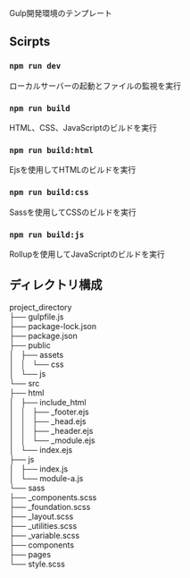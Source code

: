 Gulp開発環境のテンプレート

## Scirpts
### `npm run dev`
ローカルサーバーの起動とファイルの監視を実行

### `npm run build`
HTML、CSS、JavaScriptのビルドを実行

### `npm run build:html`
Ejsを使用してHTMLのビルドを実行

### `npm run build:css`
Sassを使用してCSSのビルドを実行

### `npm run build:js`
Rollupを使用してJavaScriptのビルドを実行

## ディレクトリ構成
project_directory  
├── gulpfile.js  
├── package-lock.json  
├── package.json  
├── public  
│   ├── assets  
│   │   └── css  
│   └── js  
└── src  
    ├── html  
    │   ├── include_html  
    │   │   ├── _footer.ejs  
    │   │   ├── _head.ejs  
    │   │   ├── _header.ejs  
    │   │   └── _module.ejs  
    │   └── index.ejs  
    ├── js  
    │   ├── index.js  
    │   └── module-a.js  
    └── sass  
        ├── _components.scss  
        ├── _foundation.scss  
        ├── _layout.scss  
        ├── _utilities.scss  
        ├── _variable.scss  
        ├── components  
        ├── pages  
        └── style.scss  

